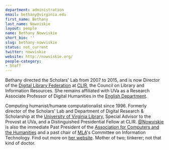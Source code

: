 ```yaml
---
department: administration
email: bethany@virginia.edu
first_name: Bethany
last_name: Nowviskie
layout: people
name: Bethany Nowviskie
short_bio: ''
slug: bethany-nowviskie
status: not_current
twitter: nowviskie
website: http://nowviskie.org/
people-category:
- Staff
---
```


Bethany directed the Scholars' Lab from 2007 to 2015, and is now Director of the [Digital Library Federation](http://www.diglib.org/) at [CLIR](http://clir.org/), the Council on Library and Information Resources. She remains affiliated with UVa as a Research Associate Professor of Digital Humanities in the [English Department](http://www.engl.virginia.edu/faculty).

Computing humanist/humane computationalist since 1996. Formerly director of the Scholars' Lab and Department of Digital Research & Scholarship at the [University of Virginia Library](http://lib.virginia.edu/scholarslab), Special Advisor to the Provost at UVa, and a Distinguished Presidential Fellow at CLIR. [@Nowviskie](http://twitter.com/nowviskie) is also the immediate Past President of the [Association for Computers and the Humanities](http://ach.org) and a past chair of [MLA](http://mla.org)'s Committee on Information Technology. Find out more on [her website](http://nowviskie.org/). Mother of two; tinkerer; not that kind of doctor.
